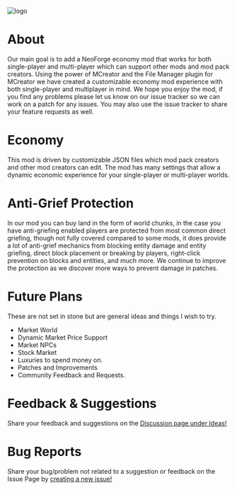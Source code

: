![logo](https://github.com/user-attachments/assets/f0591b13-a8be-463b-956d-fdf11139ebd7)
# About
Our main goal is to add a NeoForge economy mod that works for both single-player and multi-player which can support other mods and mod pack creators. Using the power of MCreator and the File Manager plugin for MCreator we have created a customizable economy mod experience with both single-player and multiplayer in mind. We hope you enjoy the mod, if you find any problems please let us know on our issue tracker so we can work on a patch for any issues. You may also use the issue tracker to share your feature requests as well.
# Economy
This mod is driven by customizable JSON files which mod pack creators and other mod creators can edit. The mod has many settings that allow a dynamic economic experience for your single-player or multi-player worlds.
# Anti-Grief Protection
In our mod you can buy land in the form of world chunks, in the case you have anti-griefing enabled players are protected from most common direct griefing, though not fully covered compared to some mods, it does provide a lot of anti-grief mechanics from blocking entity damage and entity griefing, direct block placement or breaking by players, right-click prevention on blocks and entities, and much more. We continue to improve the protection as we discover more ways to prevent damage in patches.
# Future Plans
These are not set in stone but are general ideas and things I wish to try.
- Market World
- Dynamic Market Price Support
- Market NPCs
- Stock Market
- Luxuries to spend money on.
- Patches and Improvements
- Community Feedback and Requests.
# Feedback & Suggestions
Share your feedback and suggestions on the [Discussion page under Ideas!](https://github.com/northwesttrees-gaming/CrownEconomy/discussions/categories/ideas)
# Bug Reports
Share your bug/problem not related to a suggestion or feedback on the Issue Page by [creating a new issue!](https://github.com/northwesttrees-gaming/CrownEconomy/issues/new/choose)
